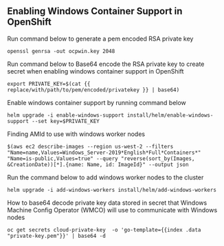 
## Enabling Windows Container Support in OpenShift

Run command below to generate a pem encoded RSA private key

```
openssl genrsa -out ocpwin.key 2048
```

Run command below to Base64 encode the RSA private key to create secret when enabling windows container support in OpenShift 

```
export PRIVATE_KEY=$(cat {{ replace/with/path/to/pem/encoded/privatekey }} | base64)
```

Enable windows container support by running command below

```
helm upgrade -i enable-windows-support install/helm/enable-windows-support --set key=$PRIVATE_KEY
```

Finding AMId to use with windows worker nodes

```
$(aws ec2 describe-images --region us-west-2 --filters "Name=name,Values=Windows_Server-2019*English*Full*Containers*" "Name=is-public,Values=true" --query "reverse(sort_by(Images, &CreationDate))[*].{name: Name, id: ImageId}" --output json
```

Run the command below to add windows worker nodes to the cluster

```
helm upgrade -i add-windows-workers install/helm/add-windows-workers
```

How to base64 decode private key data stored in secret that Windows Machine Config Operator (WMCO) will use to communicate with Windows nodes

```
oc get secrets cloud-private-key  -o 'go-template={{index .data "private-key.pem"}}' | base64 -d
```

